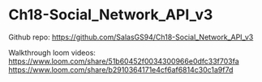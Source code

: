 # Ch18-Social_Network_API_v3

Github repo:
https://github.com/SalasGS94/Ch18-Social_Network_API_v3

Walkthrough loom videos: 
https://www.loom.com/share/51b60452f0034300966e0dfc33f703fa
https://www.loom.com/share/b2910364171e4cf6af6814c30c1a9f7d
